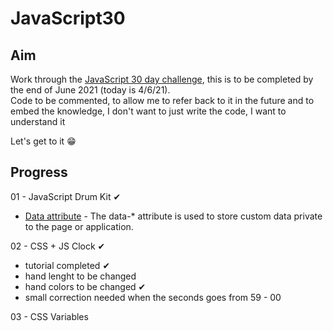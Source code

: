 # JavaScript30  

## Aim  
Work through the [JavaScript 30 day challenge](https://javascript30.com/), this is to be completed by the end of June 2021 (today is 4/6/21).  
Code to be commented, to allow me to refer back to it in the future and to embed the knowledge, I don't want to just write the code, I want to understand it  

Let's get to it 😁  

## Progress  

01 - JavaScript Drum Kit ✔  

- [Data attribute](https://www.w3schools.com/tags/att_data-.asp) - The data-* attribute is used to store custom data private to the page or application.  

02 - CSS + JS Clock ✔  

- tutorial completed ✔  
- hand lenght to be changed  
- hand colors to be changed ✔  
- small correction needed when the seconds goes from 59 - 00  

03 - CSS Variables